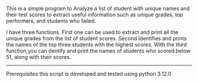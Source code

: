 
This is a simple program to Analyze a list of student with unique names and their test scores to extract useful information such as unique grades, top performers, and students who failed.

I have three functions.
First one can be used to extract and print all the unique grades from the list of student scores.
Second Identifies and prints the names of the top three students with the highest scores.
With the third function,you can dentify and print the names of students who scored below 51, along with their scores.

_________________________
Prerequisites
this script is developed and tested using python 3.12.0
